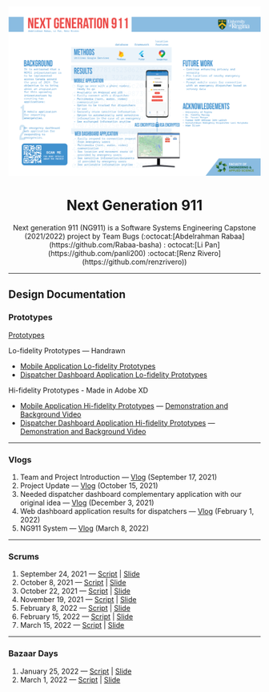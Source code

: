 <img src="Documentation/Poster/NG911_Poster_FINAL_WEB.png" alt="NG911Poster">

<h1 align="center"> Next Generation 911 </h1>

<center>
    Next generation 911 (NG911) is a Software Systems Engineering Capstone (2021/2022) project by Team Bugs (:octocat:[Abdelrahman Rabaa](https://github.com/Rabaa-basha) : octocat:[Li Pan](https://github.com/panli200) :octocat:[Renz Rivero](https://github.com/renzrivero))
</center>

---

## Design Documentation
### Prototypes
[Prototypes](https://github.com/panli200/NG911/tree/main/Documentation/Design-Prototypes)

Lo-fidelity Prototypes — Handrawn
- [Mobile Application Lo-fidelity Prototypes](https://github.com/panli200/NG911/tree/main/Documentation/Design-Prototypes/User-Client-Side/Lofi-Prototypes)
- [Dispatcher Dashboard Application Lo-fidelity Prototypes](https://github.com/panli200/NG911/tree/main/Documentation/Design-Prototypes/PSAP-Admin-Side/Lofi-Prototypes)

Hi-fidelity Prototypes - Made in Adobe XD
- [Mobile Application Hi-fidelity Prototypes](https://github.com/panli200/NG911/tree/main/Documentation/Design-Prototypes/User-Client-Side/Hifi-Prototypes) — [Demonstration and Background Video](https://drive.google.com/file/d/1QpDGlHGbElFlKYlJ61Bs_GObXn-j4FUU/view?usp=sharing)
- [Dispatcher Dashboard Application Hi-fidelity Prototypes](https://github.com/panli200/NG911/tree/main/Documentation/Design-Prototypes/PSAP-Admin-Side/HiFi-Prototypes) — [Demonstration and Background Video](https://drive.google.com/file/d/1XkkQXJtban5dI-80QY2J30C3lRvdlfQs/view?usp=sharing)

---

### Vlogs
1. Team and Project Introduction — [Vlog](https://youtu.be/ziVtzf-9uPU) (September 17, 2021)
2. Project Update — [Vlog](https://youtu.be/kcOifqv1obA) (October 15, 2021)
3. Needed dispatcher dashboard complementary application with our original idea — [Vlog](https://youtu.be/2lo1vUUzE8Y) (December 3, 2021)
4. Web dashboard application results for dispatchers — [Vlog](https://youtu.be/V186NkOB2oY) (February 1, 2022)
5. NG911 System — [Vlog](https://youtu.be/th1kwh1v-o0) (March 8, 2022)

---

### Scrums
1. September 24, 2021 — [Script](https://github.com/panli200/NG911/blob/main/Presentations/Scrums/Scrum-Scripts/Scrum%231-Script.pdf) | [Slide](https://github.com/panli200/NG911/blob/main/Presentations/Scrums/Scrum-Slides/Capstone-Scrum%231-Slide.pdf)
2. October 8, 2021 — [Script](https://github.com/panli200/NG911/blob/main/Presentations/Scrums/Scrum-Scripts/Scrum%232-Script.pdf) | [Slide](https://github.com/panli200/NG911/blob/main/Presentations/Scrums/Scrum-Slides/Capstone-Scrum%232-Slide.pdf)
3. October 22, 2021 — [Script](https://github.com/panli200/NG911/blob/main/Presentations/Scrums/Scrum-Scripts/Scrum%233-Script.pdf) | [Slide](https://github.com/panli200/NG911/blob/main/Presentations/Scrums/Scrum-Slides/Capstone-Scrum%233-Slide.pdf)
4. November 19, 2021 — [Script](https://github.com/panli200/NG911/blob/main/Presentations/Scrums/Scrum-Scripts/Scrum%234-Script.pdf) | [Slide](https://github.com/panli200/NG911/blob/main/Presentations/Scrums/Scrum-Slides/Capstone-Scrum%234-Slide.pdf)
5. February 8, 2022 — [Script](https://github.com/panli200/NG911/blob/main/Presentations/Scrums/Scrum-Scripts/Scrum%235-Script.pdf) | [Slide](https://github.com/panli200/NG911/blob/main/Presentations/Scrums/Scrum-Slides/Capstone-Scrum%235-Slide.pdf)
6. February 15, 2022 — [Script](https://github.com/panli200/NG911/blob/main/Presentations/Scrums/Scrum-Scripts/Scrum%236-Script.pdf) | [Slide](https://github.com/panli200/NG911/blob/main/Presentations/Scrums/Scrum-Slides/Capstone-Scrum%236-Slide.pdf)
7. March 15, 2022 — [Script](https://github.com/panli200/NG911/blob/main/Presentations/Scrums/Scrum-Scripts/Scrum%237-Script.pdf) | [Slide](https://github.com/panli200/NG911/blob/main/Presentations/Scrums/Scrum-Slides/Capstone-Scrum%237-Slide.pdf)

---

### Bazaar Days
1. January 25, 2022 — [Script](https://github.com/panli200/NG911/blob/main/Presentations/Bazaar/Bazaar%231/Capstone-Bazaar%231-Script.pdf) | [Slide](https://github.com/panli200/NG911/blob/main/Presentations/Bazaar/Bazaar%231/Capstone-Bazaar%231-Slide.pdf)
2. March 1, 2022 — [Script](https://github.com/panli200/NG911/blob/main/Presentations/Bazaar/Bazaar%232/Capstone-Bazaar%232-Script.pdf) | [Slide](https://github.com/panli200/NG911/blob/main/Presentations/Bazaar/Bazaar%232/Capstone-Bazaar%232-Slide.pdf)
